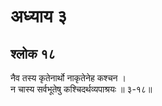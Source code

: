 # अध्याय ३

## श्लोक १८

नैव तस्य कृतेनार्थो नाकृतेनेह कश्चन ।<br>न चास्य सर्वभूतेषु कश्चिदर्थव्यपाश्रयः ॥ ३-१८॥<br><br>

